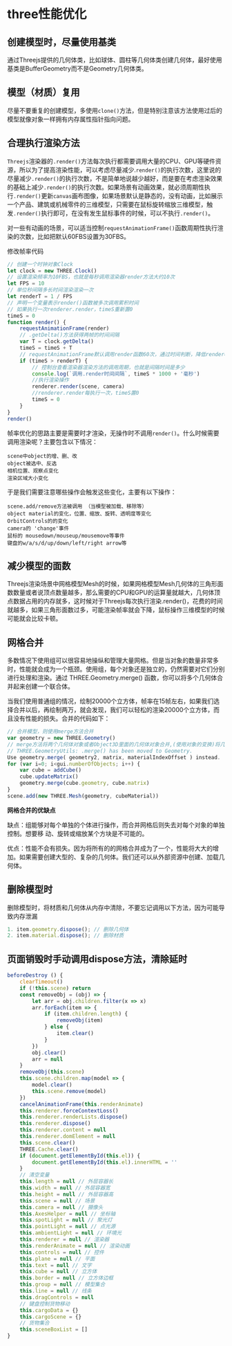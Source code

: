 # three性能优化

## 创建模型时，尽量使用基类
通过Threejs提供的几何体类，比如球体、圆柱等几何体类创建几何体，最好使用基类是BufferGeometry而不是Geometry几何体类。

## 模型（材质）复用
尽量不要重复的创建模型，多使用`clone()`方法，但是特别注意该方法使用过后的模型就像对象一样拥有内存属性指针指向问题。

## 合理执行渲染方法
`Threejs`渲染器的`.render()`方法每次执行都需要调用大量的CPU、GPU等硬件资源，所以为了提高渲染性能，可以考虑尽量减少.`render()`的执行次数，这里说的尽量减少`.render()`的执行次数，不是简单地说越少越好，而是要在考虑渲染效果的基础上减少`.render()`的执行次数。如果场景有动画效果，就必须周期性执行`.render()`更新`canvas`画布图像，如果场景默认是静态的，没有动画，比如展示一个产品、建筑或机械零件的三维模型，只需要在鼠标旋转缩放三维模型，触发`.render()`执行即可，在没有发生鼠标事件的时候，可以不执行`.render()`。

对一些有动画的场景，可以适当控制`requestAnimationFrame()`函数周期性执行渲染的次数，比如把默认60FBS设置为30FBS。

修改帧率代码
```js
// 创建一个时钟对象Clock
let clock = new THREE.Clock()
// 设置渲染频率为10FBS，也就是每秒调用渲染器render方法大约10次
let FPS = 10
// 单位秒间隔多长时间渲染渲染一次
let renderT = 1 / FPS
// 声明一个变量表示render()函数被多次调用累积时间
// 如果执行一次renderer.render，timeS重新置0
timeS = 0
function render() {
    requestAnimationFrame(render)
    // .getDelta()方法获得两帧的时间间隔
    var T = clock.getDelta()
    timeS = timeS + T
    // requestAnimationFrame默认调用render函数60次，通过时间判断，降低renderer.render执行频率
    if (timeS > renderT) {
        // 控制台查看渲染器渲染方法的调用周期，也就是间隔时间是多少
        console.log(`调用.render时间间隔`, timeS * 1000 + '毫秒')
        //执行渲染操作
        renderer.render(scene, camera)
        //renderer.render每执行一次，timeS置0
        timeS = 0
    }
}
render()
```

帧率优化的思路主要是需要时才渲染，无操作时不调用`render()`。什么时候需要调用渲染呢？主要包含以下情况：
```
scene中object的增、删、改
object被选中、反选
相机位置、观察点变化
渲染区域大小变化
```
于是我们需要注意哪些操作会触发这些变化，主要有以下操作：
```
scene.add/remove方法被调用 （当模型被加载、移除等）
object material的变化，位置、缩放、旋转、透明度等变化
OrbitControls的的变化
camera的 'change'事件
鼠标的 mousedown/mouseup/mousemove等事件
键盘的w/a/s/d/up/down/left/right arrow等
```

## 减少模型的面数
Threejs渲染场景中网格模型Mesh的时候，如果网格模型Mesh几何体的三角形面数数量或者说顶点数量越多，那么需要的CPU和GPU的运算量就越大，几何体顶点数据占用的内存就多，这时候对于Threejs每次执行渲染.render()，花费的时间就越多，如果三角形面数过多，可能渲染帧率就会下降，鼠标操作三维模型的时候可能就会比较卡顿。

## 网格合并
多数情况下使用组可以很容易地操纵和管理大量网格。但是当对象的数量非常多时，性能就会成为一个瓶颈。使用组，每个对象还是独立的，仍然需要对它们分别进行处理和渲染。通过
THREE.Geometry.merge() 函数，你可以将多个几何体合并起来创建一个联合体。

当我们使用普通组的情况，绘制20000个立方体，帧率在15帧左右，如果我们选择合并以后，再绘制两万，就会发现，我们可以轻松的渲染20000个立方体，而且没有性能的损失。合并的代码如下：
```js
// 合并模型，则使用merge方法合并
var geometry = new THREE.Geometry()
// merge方法将两个几何体对象或者Object3D里面的几何体对象合并,(使用对象的变换)将几何体的顶点,面,UV分别合并.
// THREE.GeometryUtils: .merge() has been moved to Geometry.
Use geometry.merge( geometry2, matrix, materialIndexOffset ) instead.
for (var i=0; i<gui.numberOfObjects; i++) {
    var cube = addCube()
    cube.updateMatrix()
    geometry.merge(cube.geometry, cube.matrix)
}
scene.add(new THREE.Mesh(geometry, cubeMaterial))
```
**网格合并的优缺点**

缺点：组能够对每个单独的个体进行操作，而合并网格后则失去对每个对象的单独控制。想要移
动、旋转或缩放某个方块是不可能的。

优点：性能不会有损失。因为将所有的的网格合并成为了一个，性能将大大的增加。如果需要创建大型的、复杂的几何体。我们还可以从外部资源中创建、加载几何体。

## 删除模型时
删除模型时，将材质和几何体从内存中清除，不要忘记调用以下方法，因为可能导致内存泄漏
```js
1. item.geometry.dispose(); // 删除几何体
2. item.material.dispose(); // 删除材质
```

## 页面销毁时手动调用dispose方法，清除延时
```js
beforeDestroy () {
    clearTimeout()
    if (!this.scene) return
    const removeObj = (obj) => {
        let arr = obj.children.filter(x => x)
        arr.forEach(item => {
            if (item.children.length) {
                removeObj(item)
            } else {
                item.clear()
            }
        })
        obj.clear()
        arr = null
    }
    removeObj(this.scene)
    this.scene.children.map(model => {
        model.clear()
        this.scene.remove(model)
    })
    cancelAnimationFrame(this.renderAnimate)
    this.renderer.forceContextLoss()
    this.renderer.renderLists.dispose()
    this.renderer.dispose()
    this.renderer.content = null
    this.renderer.domElement = null
    this.scene.clear()
    THREE.Cache.clear()
    if (document.getElementById(this.el)) {
        document.getElementById(this.el).innerHTML = ''
    }
    // 清空变量
    this.length = null // 外层容器长
    this.width = null // 外层容器宽
    this.height = null // 外层容器高
    this.scene = null // 场景
    this.camera = null // 摄像头
    this.AxesHelper = null // 坐标轴
    this.spotLight = null // 聚光灯
    this.pointLight = null // 点光源
    this.ambientLight = null // 环境光
    this.renderer = null // 渲染器
    this.renderAnimate = null // 渲染动画
    this.controls = null // 控件
    this.plane = null // 平面
    this.text = null // 文字
    this.cube = null // 立方体
    this.border = null // 立方体边框
    this.group = null // 模型集合
    this.line = null // 线条
    this.dragControls = null
    // 键盘控制货物移动
    this.cargoData = {}
    this.cargoScene = {}
    // 货物集合
    this.sceneBoxList = []
}
```
